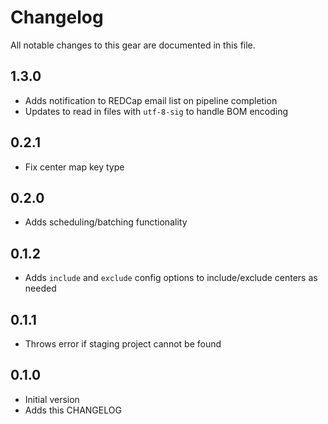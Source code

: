 # Changelog

All notable changes to this gear are documented in this file.

## 1.3.0

* Adds notification to REDCap email list on pipeline completion
* Updates to read in files with `utf-8-sig` to handle BOM encoding

## 0.2.1

* Fix center map key type
  
## 0.2.0

* Adds scheduling/batching functionality

## 0.1.2

* Adds `include` and `exclude` config options to include/exclude centers as needed

## 0.1.1

* Throws error if staging project cannot be found

## 0.1.0

* Initial version
* Adds this CHANGELOG
